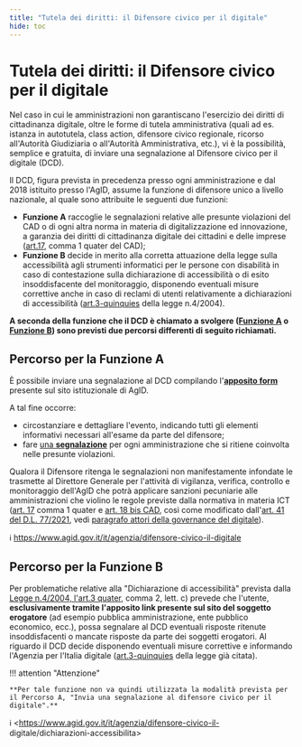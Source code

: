 ```yaml
---
title: "Tutela dei diritti: il Difensore civico per il digitale"
hide: toc
---
```


# Tutela dei diritti: il Difensore civico per il digitale

Nel caso in cui le amministrazioni non garantiscano l'esercizio dei diritti di cittadinanza digitale, oltre le forme di tutela amministrativa (quali ad es. istanza in autotutela, class action, difensore civico regionale, ricorso all'Autorità Giudiziaria o all'Autorità Amministrativa, etc.), vi è la possibilità, semplice e gratuita, di inviare una segnalazione al Difensore civico per il digitale (DCD).

Il DCD, figura prevista in precedenza presso ogni amministrazione e dal 2018 istituito presso l'AgID, assume la funzione di difensore unico a livello nazionale, al quale sono attribuite le seguenti due funzioni:

- **Funzione A** raccoglie le segnalazioni relative alle presunte violazioni del CAD o di ogni altra norma in materia di digitalizzazione ed innovazione, a garanzia dei diritti di cittadinanza digitale dei cittadini e delle imprese ([art.17](https://www.normattiva.it/uri-res/N2Ls?urn:nir:stato:decreto.legislativo:2005-03-07;82!vig~art17), comma 1 quater del CAD);
- **Funzione B** decide in merito alla corretta attuazione della legge sulla accessibilità agli strumenti informatici per le persone con disabilità in caso di contestazione sulla dichiarazione di accessibilità o di esito insoddisfacente del monitoraggio, disponendo eventuali misure correttive anche in caso di reclami di utenti relativamente a dichiarazioni di accessibilità ([art.3-quinquies](https://www.normattiva.it/uri-res/N2Ls?urn:nir:stato:legge:2004-01-09;004!vig~art3quinquies) della legge n.4/2004).

**A seconda della funzione che il DCD è chiamato a svolgere ([Funzione A](tutela-dei-diritti.md#percorso-per-la-funzione-a) o [Funzione B](tutela-dei-diritti.md#percorso-per-la-funzione-b)) sono previsti due percorsi differenti di seguito richiamati.**

## Percorso per la Funzione A

È possibile inviare una segnalazione al DCD compilando l'[**apposito form**](https://www.agid.gov.it/it/form/difensore-civico-digitale) presente sul sito istituzionale di AgID.

A tal fine occorre:

- circostanziare e dettagliare l'evento, indicando tutti gli elementi informativi necessari all'esame da parte del difensore;
- fare [una **segnalazione**](https://www.agid.gov.it/it/form/difensore-civico-digitale) per ogni amministrazione che si ritiene coinvolta nelle presunte violazioni.

Qualora il Difensore ritenga le segnalazioni non manifestamente infondate le trasmette al Direttore Generale per l'attività di vigilanza, verifica, controllo e monitoraggio dell'AgID che potrà applicare sanzioni pecuniarie alle amministrazioni che violino le regole previste dalla normativa in materia ICT ([art. 17](https://www.normattiva.it/uri-res/N2Ls?urn:nir:stato:decreto.legislativo:2005-03-07;82!vig~art17) comma 1 quater e [art. 18 bis CAD](https://www.normattiva.it/uri-res/N2Ls?urn:nir:stato:decreto.legislativo:2005-03-07;82!vig~art18bis), così come modificato dall'[art. 41 del D.L. 77/2021](http://www.normattiva.it/uri-res/N2Ls?urn:nir:stato:decreto.legge:2021-05-31;77!vig~art41), vedi [paragrafo attori della governance del digitale](attori-della-governance-del-digitale.md)).

ℹ️ <https://www.agid.gov.it/it/agenzia/difensore-civico-il-digitale>


## Percorso per la Funzione B

Per problematiche relative alla "Dichiarazione di accessibilità" prevista dalla [Legge n.4/2004, l'art.3 quater](http://www.normattiva.it/uri-res/N2Ls?urn:nir:stato:legge:2004-01-09;4!vig~art3quater), comma 2, lett. c) prevede che l'utente, **esclusivamente tramite l'apposito link presente sul sito del soggetto erogatore** (ad esempio pubblica amministrazione, ente pubblico economico, ecc.), possa segnalare al DCD eventuali risposte ritenute insoddisfacenti o mancate risposte da parte dei soggetti erogatori. Al riguardo il DCD decide disponendo eventuali misure correttive e informando l'Agenzia per l'Italia digitale ([art.3-quinquies](http://www.normattiva.it/uri-res/N2Ls?urn:nir:stato:legge:2004-01-09;4!vig~art3quinquies) della legge già citata).


!!! attention "Attenzione"

    **Per tale funzione non va quindi utilizzata la modalità prevista per il Percorso A, "Invia una segnalazione al difensore civico per il digitale".**

ℹ️ <https://www.agid.gov.it/it/agenzia/difensore-civico-il- digitale/dichiarazioni-accessibilita>

